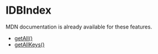 # IDBIndex

MDN documentation is already available for these features.

* [getAll()](https://developer.mozilla.org/en-US/docs/Web/API/IDBIndex/getAll)
* [getAllKeys()](https://developer.mozilla.org/en-US/docs/Web/API/IDBIndex/getAllKeys)

